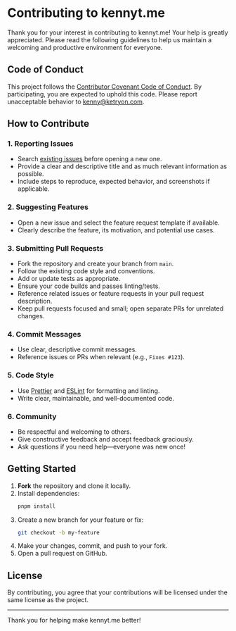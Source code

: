 # Contributing to kennyt.me

Thank you for your interest in contributing to kennyt.me! Your help is greatly appreciated. Please read the following guidelines to help us maintain a welcoming and productive environment for everyone.

## Code of Conduct

This project follows the [Contributor Covenant Code of Conduct](./CODE_OF_CONDUCT.md). By participating, you are expected to uphold this code. Please report unacceptable behavior to kenny@ketryon.com.

## How to Contribute

### 1. Reporting Issues

- Search [existing issues](https://github.com/iamk3nnyt/kennyt.me/issues) before opening a new one.
- Provide a clear and descriptive title and as much relevant information as possible.
- Include steps to reproduce, expected behavior, and screenshots if applicable.

### 2. Suggesting Features

- Open a new issue and select the feature request template if available.
- Clearly describe the feature, its motivation, and potential use cases.

### 3. Submitting Pull Requests

- Fork the repository and create your branch from `main`.
- Follow the existing code style and conventions.
- Add or update tests as appropriate.
- Ensure your code builds and passes linting/tests.
- Reference related issues or feature requests in your pull request description.
- Keep pull requests focused and small; open separate PRs for unrelated changes.

### 4. Commit Messages

- Use clear, descriptive commit messages.
- Reference issues or PRs when relevant (e.g., `Fixes #123`).

### 5. Code Style

- Use [Prettier](https://prettier.io/) and [ESLint](https://eslint.org/) for formatting and linting.
- Write clear, maintainable, and well-documented code.

### 6. Community

- Be respectful and welcoming to others.
- Give constructive feedback and accept feedback graciously.
- Ask questions if you need help—everyone was new once!

## Getting Started

1. **Fork** the repository and clone it locally.
2. Install dependencies:
   ```sh
   pnpm install
   ```
3. Create a new branch for your feature or fix:
   ```sh
   git checkout -b my-feature
   ```
4. Make your changes, commit, and push to your fork.
5. Open a pull request on GitHub.

## License

By contributing, you agree that your contributions will be licensed under the same license as the project.

---

Thank you for helping make kennyt.me better!
